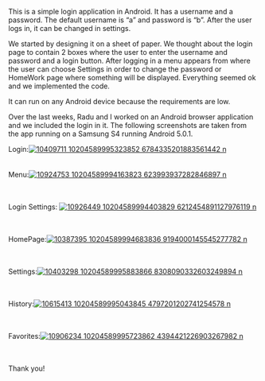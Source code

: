 This is a simple login application in Android. It has a username and a password. 
The default username is “a” and password is “b”. After the user logs in, it can be changed in settings.

We started by designing it on a sheet of paper. We thought about the login page to contain 2 boxes where the user to enter the username and password and a login button.
After logging in a menu appears from where the user can choose Settings in order to change the password or HomeWork page where something will be displayed.
Everything seemed ok and we implemented the code.

It can run on any Android device because the requirements are low.

Over the last weeks, Radu and I worked on an Android browser application and we included the login in it. The following screenshots are taken from the app running on a Samsung S4 running Android 5.0.1.

Login:<a href='http://postimage.org/' target='_blank'><img src='http://s15.postimg.org/wfp7apzfv/10409711_10204589995323852_6784335201883561442_n.jpg' border='0' alt="10409711 10204589995323852 6784335201883561442 n" /></a><br /><a target='_blank' href='http://postimage.org/'></a><br /><br />Menu:<a href='http://postimage.org/' target='_blank'><img src='http://s14.postimg.org/fqwht5usx/10924753_10204589994163823_623993937282846897_n.jpg' border='0' alt="10924753 10204589994163823 623993937282846897 n" /></a><br /><a target='_blank' href='http://postimage.org/app.php'></a><br /><br />

Login Settings: <a href='http://postimage.org/' target='_blank'><img src='http://s21.postimg.org/wb2t6am0n/10926449_10204589994403829_6212454891127976119_n.jpg' border='0' alt="10926449 10204589994403829 6212454891127976119 n" /></a><br /><a target='_blank' href='http://postimage.org/app.php'></a><br /><br />

HomePage:<a href='http://postimage.org/' target='_blank'><img src='http://s27.postimg.org/d5z0e17kz/10387395_10204589994683836_9194000145545277782_n.jpg' border='0' alt="10387395 10204589994683836 9194000145545277782 n" /></a><br /><a target='_blank' href='http://postimage.org/'></a><br /><br />

Settings:<a href='http://postimage.org/' target='_blank'><img src='http://s16.postimg.org/9gj9d01yt/10403298_10204589995883866_8308090332603249894_n.jpg' border='0' alt="10403298 10204589995883866 8308090332603249894 n" /></a><br /><a target='_blank' href='http://postimage.org/'></a><br /><br />

History:<a href='http://postimage.org/' target='_blank'><img src='http://s13.postimg.org/7r3u2nwzb/10615413_10204589995043845_4797201202741254578_n.jpg' border='0' alt="10615413 10204589995043845 4797201202741254578 n" /></a><br /><a target='_blank' href='http://postimage.org/'></a><br /><br />

Favorites:<a href='http://postimage.org/' target='_blank'><img src='http://s4.postimg.org/jhtwc1vvx/10906234_10204589995723862_4394421226903267982_n.jpg' border='0' alt="10906234 10204589995723862 4394421226903267982 n" /></a><br /><a target='_blank' href='http://postimage.org/'></a><br /><br />


Thank you!
